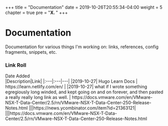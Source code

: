 +++
title = "Documentation"
date = 2019-10-26T20:55:34-04:00
weight = 5
chapter = true
pre = "<b>X. </b>"
+++

# Documentation

Documentation for various things I'm working on: links, references, config fragments, snippets, etc.

### Link Roll


<div style="width:110px">Date Added</div>|Description|Link|
|:---|:---|---|
|2019-10-27| Hugo Learn Docs | https://learn.netlify.com/en/ |
|2019-10-27| what if I wrote something egregiously long winded, and kept going on and on forever, and then pasted a really really long link as well. | https://docs.vmware.com/en/VMware-NSX-T-Data-Center/2.5/rn/VMware-NSX-T-Data-Center-250-Release-Notes.html
|||https://news.ycombinator.com/item?id=21363121|
|||https://docs.vmware.com/en/VMware-NSX-T-Data-Center/2.5/rn/VMware-NSX-T-Data-Center-250-Release-Notes.html

